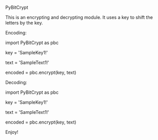 PyBitCrypt

This is an encrypting and decrypting module. 
It uses a key to shift the letters by the key.

Encoding:

import PyBitCrypt as pbc

key = 'SampleKey1!'

text = 'SampleText1!'

encoded = pbc.encrypt(key, text)



Decoding:



import PyBitCrypt as pbc

key = 'SampleKey1!'

text = 'SampleText1!'

encoded = pbc.encrypt(key, text)






Enjoy!
